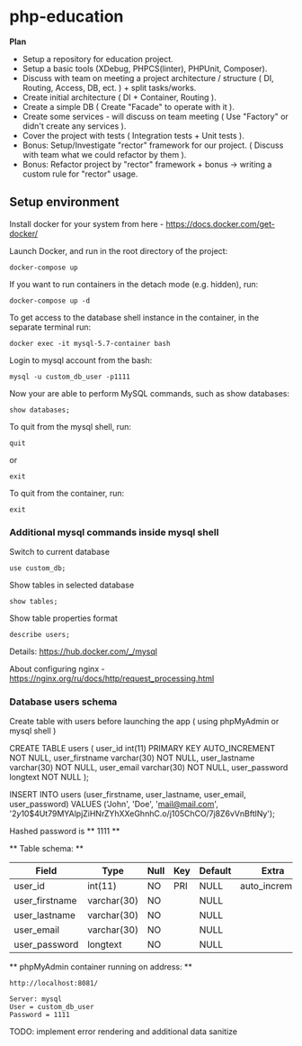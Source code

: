 # php-education

**Plan**
- Setup a repository for education project.
- Setup a basic tools (XDebug, PHPCS(linter), PHPUnit, Composer).
- Discuss with team on meeting a project architecture / structure ( DI, Routing, Access, DB, ect. ) + split tasks/works.
- Create initial architecture ( DI + Container, Routing ).
- Create a simple DB ( Create "Facade" to operate with it ).
- Create some services - will discuss on team meeting ( Use "Factory" or didn't create any services ).
- Сover the project with tests ( Integration tests + Unit tests ).
- Bonus: Setup/Investigate "rector" framework for our project. ( Discuss with team what we could refactor by them ).
- Bonus: Refactor project by "rector" framework + bonus -> writing a custom rule for "rector" usage.

## Setup environment
Install docker for your system from here - https://docs.docker.com/get-docker/

Launch Docker, and run in the root directory of the project:
```
docker-compose up
```

If you want to run containers in the detach mode (e.g. hidden), run:
```
docker-compose up -d
```

To get access to the database shell instance in the container, in the separate terminal run:
```
docker exec -it mysql-5.7-container bash
```

Login to mysql account from the bash:
```
mysql -u custom_db_user -p1111
```

Now your are able to perform MySQL commands, such as show databases:
```
show databases;
```

To quit from the mysql shell, run:
```
quit
```
or
```
exit
```

To quit from the container, run:
```
exit
```

### Additional mysql commands inside mysql shell

Switch to current database
```
use custom_db;
```

Show tables in selected database
```
show tables;
```

Show table properties format
```
describe users;
```

Details: https://hub.docker.com/_/mysql

About configuring nginx - https://nginx.org/ru/docs/http/request_processing.html

### Database users schema

Create table with users before launching the app ( using phpMyAdmin or mysql shell )

CREATE TABLE users (
    user_id int(11) PRIMARY KEY AUTO_INCREMENT NOT NULL,
    user_firstname varchar(30) NOT NULL,
    user_lastname varchar(30) NOT NULL,
    user_email varchar(30) NOT NULL,
    user_password longtext NOT NULL
);

INSERT INTO users (user_firstname, user_lastname, user_email, user_password) VALUES ('John', 'Doe', 'mail@mail.com', '$2y$10$4Ut79MYAlpjZiHNrZYhXXeGhnhC.o/j105ChCO/7j8Z6vVnBftlNy');

Hashed password is ** 1111 **

** Table schema: **

| Field | Type | Null | Key | Default | Extra |
| ------ | ------ | ------ | ------ | ------ | ------ |
| user_id | int(11) | NO | PRI | NULL | auto_increment |
| user_firstname | varchar(30) | NO | | NULL |
| user_lastname  | varchar(30) | NO | | NULL |
| user_email | varchar(30) | NO | | NULL |
| user_password | longtext | NO | | NULL |


** phpMyAdmin container running on address: **
```
http://localhost:8081/
```

```
Server: mysql
User = custom_db_user
Password = 1111
```

TODO: implement error rendering and additional data sanitize
